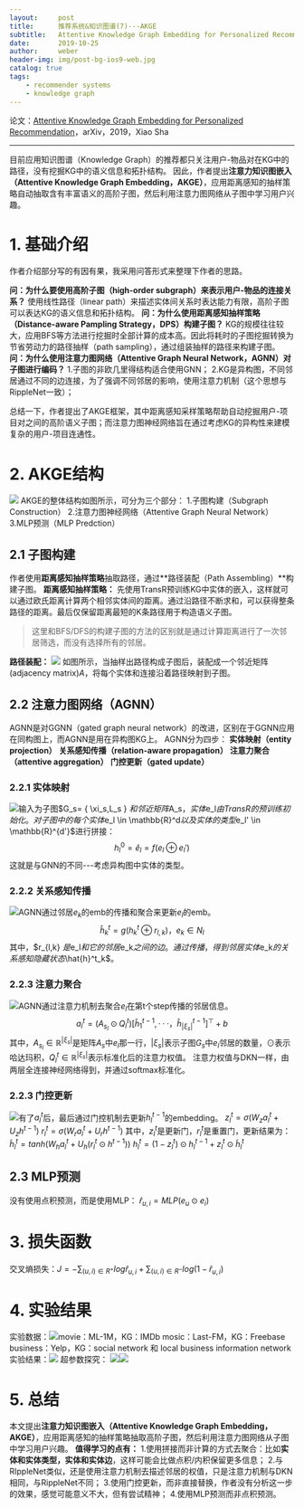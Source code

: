 ```yaml
---
layout:     post
title:      推荐系统&知识图谱(7)---AKGE
subtitle:   Attentive Knowledge Graph Embedding for Personalized Recommendation
date:       2019-10-25
author:     weber
header-img: img/post-bg-ios9-web.jpg
catalog: true
tags:
    - recommender systems
    - knowledge graph
---
```

论文：[Attentive Knowledge Graph Embedding for Personalized Recommendation](http://xueshu.baidu.com/usercenter/paper/show?paperid=1h700ts0v17s0xc0ta6c0jx0bg055116&site=xueshu_se&hitarticle=1)，arXiv，2019，Xiao Sha
****
目前应用知识图谱（Knowledge Graph）的推荐都只关注用户-物品对在KG中的路径，没有挖掘KG中的语义信息和拓扑结构。
因此，作者提出**注意力知识图嵌入（Attentive Knowledge Graph Embedding，AKGE）**，应用距离感知的抽样策略自动抽取含有丰富语义的高阶子图，然后利用注意力图网络从子图中学习用户兴趣。

 # 1. 基础介绍
作者介绍部分写的有因有果，我采用问答形式来整理下作者的思路。

**问：为什么要使用高阶子图（high-order subgraph）来表示用户-物品的连接关系？**
使用线性路径（linear path）来描述实体间关系时表达能力有限，高阶子图可以表达KG的语义信息和拓扑结构。
**问：为什么使用距离感知抽样策略（Distance-aware Pampling Strategy，DPS）构建子图？**
KG的规模往往较大，应用BFS等方法进行挖掘时全部计算的成本高。因此将耗时的子图挖掘转换为节省劳动力的路径抽样（path sampling），通过组装抽样的路径来构建子图。
**问：为什么使用注意力图网络（Attentive Graph Neural Network，AGNN）对子图进行编码？**
1.子图的非欧几里得结构适合使用GNN；
2.KG是异构图，不同邻居通过不同的边连接，为了强调不同邻居的影响，使用注意力机制（这个思想与RippleNet一致）；

总结一下，作者提出了AKGE框架，其中距离感知采样策略帮助自动挖掘用户-项目对之间的高阶语义子图；而注意力图神经网络旨在通过考虑KG的异构性来建模复杂的用户-项目连通性。
# 2. AKGE结构
![](https://upload-images.jianshu.io/upload_images/6802002-2e89b47751ad1ba3.png?imageMogr2/auto-orient/strip%7CimageView2/2/w/1240)
AKGE的整体结构如图所示，可分为三个部分：
1.子图构建（Subgraph Construction）
2.注意力图神经网络（Attentive Graph Neural Network）
3.MLP预测（MLP Predction）
## 2.1 子图构建
作者使用**距离感知抽样策略**抽取路径，通过**路径装配（Path Assembling）**构建子图。
**距离感知抽样策略：**
先使用TransR预训练KG中实体的嵌入，这样就可以通过欧氏距离计算两个相邻实体间的距离。通过沿路径不断求和，可以获得整条路径的距离。最后仅保留距离最短的K条路径用于构造语义子图。
>这里和BFS/DFS的构建子图的方法的区别就是通过计算距离进行了一次邻居筛选，而没有选择所有的邻居。

**路径装配：**
![](https://upload-images.jianshu.io/upload_images/6802002-7b6bdc936b4adad2.png?imageMogr2/auto-orient/strip%7CimageView2/2/w/1240)
如图所示，当抽样出路径构成子图后，装配成一个邻近矩阵(adjacency matrix)$A$，将每个实体和连接沿着路径映射到子图。
## 2.2 注意力图网络（AGNN）
AGNN是对GGNN（gated graph neural network）的改进，区别在于GGNN应用在同构图上，而AGNN是用在异构图KG上。
AGNN分为四步：
**实体映射（entity projection）**
**关系感知传播（relation-aware propagation）**
**注意力聚合（attentive aggregation）**
**门控更新（gated update）**
### 2.2.1 实体映射
![](https://upload-images.jianshu.io/upload_images/6802002-945c242db58219e7.png?imageMogr2/auto-orient/strip%7CimageView2/2/w/1240)输入为子图$G_s= \{ \xi_s,L_s \} $和邻近矩阵$A_s$，实体$e_l$由TransR的预训练初始化。对子图中的每个实体$e_l \in \mathbb{R}^d$以及实体的类型$e_l' \in \mathbb{R}^{d'}$进行拼接：
$$h^0_l=\hat{e}_l = f(e_l ⊕ e_l')$$这就是与GNN的不同---考虑异构图中实体的类型。
### 2.2.2 关系感知传播
![](https://upload-images.jianshu.io/upload_images/6802002-f1f44d129f71bb73.png?imageMogr2/auto-orient/strip%7CimageView2/2/w/1240)AGNN通过邻居$e_k$的emb的传播和聚合来更新$e_l$的emb。
$$\hat{h}^t_k=g(h^t_k ⊕ r_{l,k})，e_k \in N_l$$其中，$r_{l,k} $是$e_l$和它的邻居$e_k$之间的边。通过传播，得到邻居实体$e_k$的关系感知隐藏状态$\hat{h}^t_k$。
### 2.2.3 注意力聚合
![](https://upload-images.jianshu.io/upload_images/6802002-c510b1801b15283f.png?imageMogr2/auto-orient/strip%7CimageView2/2/w/1240)AGNN通过注意力机制去聚合$e_l$在第t个step传播的邻居信息。
$$a^t_l=(A_{s_l}⊙Q^{t}_l)[\hat{h}^{t-1}_1,···，\hat{h}^{t-1}_{|\xi_s|}]^⊤+b$$其中，$A_{s_l}\in \mathbb{R}^{|\xi_s|}$是矩阵$A_s$中$e_l$那一行，$|\xi_s|$表示子图$G_s$中$e_l$邻居的数量，⊙表示哈达玛积，$Q^{t}_l \in \mathbb{R}^{|\xi_s|}$表示标准化后的注意力权值。
注意力权值与DKN一样，由两层全连接神经网络得到，并通过softmax标准化。
### 2.2.3 门控更新
![](https://upload-images.jianshu.io/upload_images/6802002-301ae749b6b2232f.png?imageMogr2/auto-orient/strip%7CimageView2/2/w/1240)有了$a^t_l$后，最后通过门控机制去更新$h^{t-1}_l$的embedding。
$z^t_l=\sigma(W_za^t_l+U_zh^{t-1})$
$r^t_l=\sigma(W_ra^t_l+U_rh^{t-1})$
其中，$z^t_l$是更新门，$r^t_l$是重置门，更新结果为：
$\tilde{h}^t_l=tanh(W_ha^t_l+U_h(r^t_l⊙h^{t-1}))$
$h^t_l=(1-z^t_l)⊙h^{t-1}_l+z^t_l⊙\tilde{h}^t_l$
## 2.3 MLP预测
没有使用点积预测，而是使用MLP：
$\hat{r}_{u,i}=MLP(e_u⊙e_i)$
# 3. 损失函数
交叉熵损失：$J=-\sum_{(u,i)\in R^+}log\hat{r}_{u,i}+\sum_{(u,i)\in R^-}log(1-\hat{r}_{u,i})$
# 4. 实验结果
实验数据：![](https://upload-images.jianshu.io/upload_images/6802002-48b71014cf892148.png?imageMogr2/auto-orient/strip%7CimageView2/2/w/1240)movie：ML-1M，KG：IMDb
mosic：Last-FM，KG：Freebase
business：Yelp，KG：social network 和 local business information network
实验结果：![](https://upload-images.jianshu.io/upload_images/6802002-1a29765aec17fc48.png?imageMogr2/auto-orient/strip%7CimageView2/2/w/1240)
超参数探究：
![](https://upload-images.jianshu.io/upload_images/6802002-cb86ff7fa32dea60.png?imageMogr2/auto-orient/strip%7CimageView2/2/w/1240)![](https://upload-images.jianshu.io/upload_images/6802002-3db5472ad72c0d3f.png?imageMogr2/auto-orient/strip%7CimageView2/2/w/1240)
# 5. 总结
本文提出**注意力知识图嵌入（Attentive Knowledge Graph Embedding，AKGE）**，应用距离感知的抽样策略抽取高阶子图，然后利用注意力图网络从子图中学习用户兴趣。
**值得学习的点有：**
1.使用拼接而非计算的方式去聚合：比如**实体和实体类型，实体和实体边**，这样可能会比做点积/内积保留更多信息；
2.与RIppleNet类似，还是使用注意力机制去描述邻居的权值，只是注意力机制与DKN相同，与RippleNet不同；
3.使用门控更新，而非直接替换，作者没有分析这一步的效果，感觉可能意义不大，但有尝试精神；
4.使用MLP预测而非点积预测。
